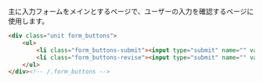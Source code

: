 主に入力フォームをメインとするページで、ユーザーの入力を確認するページに使用します。

```html
<div class="unit form_buttons">
    <ul>
        <li class="form_buttons-submit"><input type="submit" name="" value="送信する" /></li>
        <li class="form_buttons-revise"><input type="submit" name="" value="修正する" /></li>
    </ul>
</div><!-- /.form_buttons -->
```
